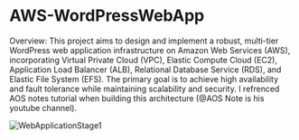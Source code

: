 # AWS-WordPressWebApp
Overview: This project aims to design and implement a robust, multi-tier WordPress web application infrastructure on Amazon Web Services (AWS), incorporating Virtual Private Cloud (VPC), Elastic Compute Cloud (EC2), Application Load Balancer (ALB), Relational Database Service (RDS), and Elastic File System (EFS). The primary goal is to achieve high availability and fault tolerance while maintaining scalability and security. I refrenced AOS notes tutorial when building this architecture (@AOS Note is his youtube channel). 

![WebApplicationStage1](https://github.com/sauravnakarmi/AWS-WordPressWebApp/assets/70821330/9cb90009-c942-4cde-9042-d1b46d2c8566)

